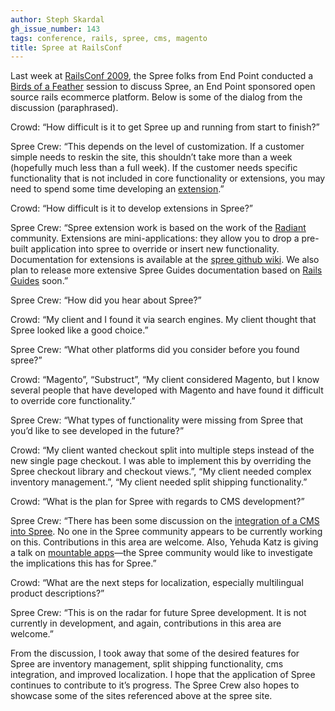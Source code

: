 ```yaml
---
author: Steph Skardal
gh_issue_number: 143
tags: conference, rails, spree, cms, magento
title: Spree at RailsConf
---
```


Last week at [RailsConf 2009](https://conferences.oreilly.com/rails2009), the Spree folks from End Point conducted a [Birds of a Feather](https://conferences.oreilly.com/rails2009/public/schedule/stype/Bof) session to discuss Spree, an End Point sponsored open source rails ecommerce platform. Below is some of the dialog from the discussion (paraphrased).

Crowd: “How difficult is it to get Spree up and running from start to finish?”

Spree Crew: “This depends on the level of customization. If a customer simple needs to reskin the site, this shouldn’t take more than a week (hopefully much less than a full week). If the customer needs specific functionality that is not included in core functionality or extensions, you may need to spend some time developing an [extension](https://web.archive.org/web/20090513101129/http://wiki.github.com/schof/spree/extensions).”

Crowd: “How difficult is it to develop extensions in Spree?”

Spree Crew: “Spree extension work is based on the work of the [Radiant](http://radiantcms.org/) community. Extensions are mini-applications: they allow you to drop a pre-built application into spree to override or insert new functionality. Documentation for extensions is available at the [spree github wiki](https://web.archive.org/web/20090513101129/http://wiki.github.com/schof/spree/extensions). We also plan to release more extensive Spree Guides documentation based on [Rails Guides](http://guides.rubyonrails.org/) soon.”

Spree Crew: “How did you hear about Spree?”

Crowd: “My client and I found it via search engines. My client thought that Spree looked like a good choice.”

Spree Crew: “What other platforms did you consider before you found spree?”

Crowd: “Magento”, “Substruct”, “My client considered Magento, but I know several people that have developed with Magento and have found it difficult to override core functionality.”

Spree Crew: “What types of functionality were missing from Spree that you’d like to see developed in the future?”

Crowd: “My client wanted checkout split into multiple steps instead of the new single page checkout. I was able to implement this by overriding the Spree checkout library and checkout views.”, “My client needed complex inventory management.”, “My client needed split shipping functionality.”

Crowd: “What is the plan for Spree with regards to CMS development?”

Spree Crew: “There has been some discussion on the [integration of a CMS into Spree](https://web.archive.org/web/20121016021052/http://groups.google.com/group/spree-user/search?q=cms). No one in the Spree community appears to be currently working on this. Contributions in this area are welcome. Also, Yehuda Katz is giving a talk on [mountable apps](https://conferences.oreilly.com/rails2009/public/schedule/detail/7785)—​the Spree community would like to investigate the implications this has for Spree.”

Crowd: “What are the next steps for localization, especially multilingual product descriptions?”

Spree Crew: “This is on the radar for future Spree development. It is not currently in development, and again, contributions in this area are welcome.”

From the discussion, I took away that some of the desired features for Spree are inventory management, split shipping functionality, cms integration, and improved localization. I hope that the application of Spree continues to contribute to it’s progress. The Spree Crew also hopes to showcase some of the sites referenced above at the spree site.
